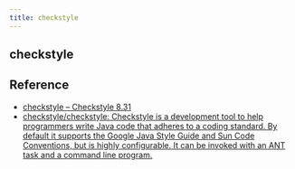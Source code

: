 ```yaml
---
title: checkstyle
---
```


## checkstyle


## Reference
- [checkstyle – Checkstyle 8\.31](https://checkstyle.sourceforge.io/)
- [checkstyle/checkstyle: Checkstyle is a development tool to help programmers write Java code that adheres to a coding standard\. By default it supports the Google Java Style Guide and Sun Code Conventions, but is highly configurable\. It can be invoked with an ANT task and a command line program\.](https://github.com/checkstyle/checkstyle)
